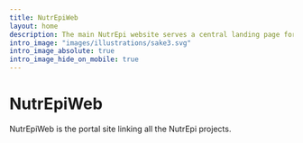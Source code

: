 ```yaml
---
title: NutrEpiWeb
layout: home
description: The main NutrEpi website serves a central landing page for all the NutrEpi project websites.
intro_image: "images/illustrations/sake3.svg"
intro_image_absolute: true
intro_image_hide_on_mobile: true
---
```


# NutrEpiWeb

NutrEpiWeb is the portal site linking all the NutrEpi projects.

